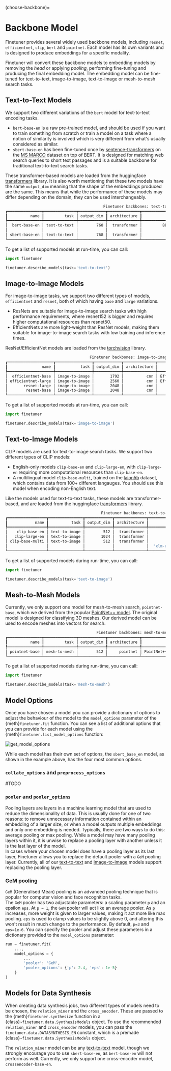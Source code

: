 (choose-backbone)=
# Backbone Model

Finetuner provides several widely used backbone models,
including `resnet`, `efficientnet`, `clip`, `bert` and `pointnet`.
Each model has its own variants and is designed to produce embeddings for a specific modality.

Finetuner will convert these backbone models to embedding models by removing
the *head* or applying *pooling*,
performing fine-tuning and producing the final embedding model.
The embedding model can be fine-tuned for text-to-text, image-to-image, text-to-image or mesh-to-mesh
search tasks.

## Text-to-Text Models

We support two different variations of the `bert` model for text-to-text encoding tasks.
- `bert-base-en` is a raw pre-trained model, and should be used if you want to train something from 
  scratch or train a model on a task where a notion of similarity is involved which is very different
  from what's usually considered as similar.
- `sbert-base-en` has been fine-tuned once by [sentence-transformers](https://www.sbert.net/) on the 
  [MS MARCO](https://microsoft.github.io/msmarco/) dataset on top of BERT.
  It is designed for matching web search queries to short text passages and 
  is a suitable backbone for traditional text-to-text search tasks.

These transformer-based models are loaded from the huggingface
[transformers](https://github.com/huggingface/transformers) library.
It is also worth mentioning that these two models have the same `output_dim` meaning that the shape of
the embeddings produced are the same.
This means that while the performance of these models may differ depending on the domain, they can be used interchangeably.

```bash
                                           Finetuner backbones: text-to-text                                           
┏━━━━━━━━━━━━━━━┳━━━━━━━━━━━━━━┳━━━━━━━━━━━━┳━━━━━━━━━━━━━━┳━━━━━━━━━━━━━━━━━━━━━━━━━━━━━━━━━━━━━━━━━━━━━━━━━━━━━━━━━━┓
┃          name ┃         task ┃ output_dim ┃ architecture ┃                                              description ┃
┡━━━━━━━━━━━━━━━╇━━━━━━━━━━━━━━╇━━━━━━━━━━━━╇━━━━━━━━━━━━━━╇━━━━━━━━━━━━━━━━━━━━━━━━━━━━━━━━━━━━━━━━━━━━━━━━━━━━━━━━━━┩
│  bert-base-en │ text-to-text │        768 │  transformer │         BERT model pre-trained on BookCorpus and English │
│               │              │            │              │                                                Wikipedia │
│ sbert-base-en │ text-to-text │        768 │  transformer │                  Pretrained BERT, fine-tuned on MS Marco │
└───────────────┴──────────────┴────────────┴──────────────┴──────────────────────────────────────────────────────────┘
```

To get a list of supported models at run-time, you can call:

```python
import finetuner

finetuner.describe_models(task='text-to-text')
```

## Image-to-Image Models

For image-to-image tasks, we support two different types of models, `efficientnet` and `resnet`,
both of which having `base` and `large` variations.
- ResNets are suitable for image-to-image search tasks with high performance requirements, where resnet152 is bigger and
  requires higher computational resources than resnet50.
- EfficientNets are more light-weight than ResNet models, making them suitable for image-to-image search tasks
  with low training and inference times.

ResNet/EfficientNet models are loaded from the [torchvision](https://pytorch.org/vision/stable/index.html) library.

```bash
                                     Finetuner backbones: image-to-image                                     
┏━━━━━━━━━━━━━━━━━━━━┳━━━━━━━━━━━━━━━━┳━━━━━━━━━━━━┳━━━━━━━━━━━━━━┳━━━━━━━━━━━━━━━━━━━━━━━━━━━━━━━━━━━━━━━━━┓
┃               name ┃           task ┃ output_dim ┃ architecture ┃                             description ┃
┡━━━━━━━━━━━━━━━━━━━━╇━━━━━━━━━━━━━━━━╇━━━━━━━━━━━━╇━━━━━━━━━━━━━━╇━━━━━━━━━━━━━━━━━━━━━━━━━━━━━━━━━━━━━━━━━┩
│  efficientnet-base │ image-to-image │       1792 │          cnn │ EfficientNet B4 pre-trained on ImageNet │
│ efficientnet-large │ image-to-image │       2560 │          cnn │ EfficientNet B7 pre-trained on ImageNet │
│       resnet-large │ image-to-image │       2048 │          cnn │       ResNet152 pre-trained on ImageNet │
│        resnet-base │ image-to-image │       2048 │          cnn │        ResNet50 pre-trained on ImageNet │
└────────────────────┴────────────────┴────────────┴──────────────┴─────────────────────────────────────────┘
```

To get a list of supported models at run-time, you can call:

```python
import finetuner

finetuner.describe_models(task='image-to-image')
```

## Text-to-Image Models

CLIP models are used for text-to-image search tasks. We support two different types of CLIP models:
- English-only models `clip-base-en` and `clip-large-en`,
  with `clip-large-en` requiring more computational resources than `clip-base-en`.
- A multilingual model `clip-base-multi`, trained on the [laion5b](https://laion.ai/blog/laion-5b/)
  dataset, which contains data from 100+ different langauges. 
  You should use this model when encoding non-English text.

Like the models used for text-to-text tasks, these models are transformer-based, and are loaded from the huggingface
[transformers](https://github.com/huggingface/transformers) library.

```bash
                                          Finetuner backbones: text-to-image                                           
┏━━━━━━━━━━━━━━━━━┳━━━━━━━━━━━━━━━┳━━━━━━━━━━━━┳━━━━━━━━━━━━━━┳━━━━━━━━━━━━━━━━━━━━━━━━━━━━━━━━━━━━━━━━━━━━━━━━━━━━━━━┓
┃            name ┃          task ┃ output_dim ┃ architecture ┃                                           description ┃
┡━━━━━━━━━━━━━━━━━╇━━━━━━━━━━━━━━━╇━━━━━━━━━━━━╇━━━━━━━━━━━━━━╇━━━━━━━━━━━━━━━━━━━━━━━━━━━━━━━━━━━━━━━━━━━━━━━━━━━━━━━┩
│    clip-base-en │ text-to-image │        512 │  transformer │                                       CLIP base model │
│   clip-large-en │ text-to-image │       1024 │  transformer │                   CLIP large model with patch size 14 │
│ clip-base-multi │ text-to-image │        512 │  transformer │                                            Open MCLIP │
│                 │               │            │              │  "xlm-roberta-base-ViT-B-32::laion5b_s13b_b90k" model │
└─────────────────┴───────────────┴────────────┴──────────────┴───────────────────────────────────────────────────────┘
```

To get a list of supported models during run-time, you can call:

```python
import finetuner

finetuner.describe_models(task='text-to-image')
```

## Mesh-to-Mesh Models

Currently, we only support one model for mesh-to-mesh search, `pointnet-base`, which we derived from the popular 
[PointNet++ model](https://proceedings.neurips.cc/paper/2017/file/d8bf84be3800d12f74d8b05e9b89836f-Paper.pdf).
The original model is designed for classifying 3D meshes. Our derived model can be used to encode meshes into vectors for search.

```bash
                                        Finetuner backbones: mesh-to-mesh                                         
┏━━━━━━━━━━━━━━━┳━━━━━━━━━━━━━━┳━━━━━━━━━━━━┳━━━━━━━━━━━━━━┳━━━━━━━━━━━━━━━━━━━━━━━━━━━━━━━━━━━━━━━━━━━━━━━━━━━━━┓
┃          name ┃         task ┃ output_dim ┃ architecture ┃                                         description ┃
┡━━━━━━━━━━━━━━━╇━━━━━━━━━━━━━━╇━━━━━━━━━━━━╇━━━━━━━━━━━━━━╇━━━━━━━━━━━━━━━━━━━━━━━━━━━━━━━━━━━━━━━━━━━━━━━━━━━━━┩
│ pointnet-base │ mesh-to-mesh │        512 │     pointnet │ PointNet++ embedding model for 3D mesh point clouds │
└───────────────┴──────────────┴────────────┴──────────────┴─────────────────────────────────────────────────────┘
```

To get a list of supported models during run-time, you can call:

```python
import finetuner

finetuner.describe_models(task='mesh-to-mesh')
```

## Model Options

Once you have chosen a model you can provide a dictionary of options to adjust the behaviour of the model to the
`model_options` parameter of the {meth}`finetuner.fit` function.
You can see a list of additional options that you can provide for each model using the
{meth}`finetuner.list_model_options` function:

![get_model_options](../imgs/get_model_options.png)

While each model has their own set of options, the `sbert_base_en` model, as shown in the example above, has the four most common options.
### `collate_options` and `preprocess_options`
#TODO

### `pooler` and `pooler_options`

Pooling layers are layers in a machine learning model that are used to reduce the dimensionality of data. This is usually done for one of two reasons: to remove unnecessary information contained within an embedding of a larger size, or when a model outputs multiple embeddings and only one embedding is needed. Typically, there are two ways to do this: average pooling or max pooling.
While a model may have many pooling layers within it, it is unwise to replace a pooling layer with another unless it is the last layer of the model.  
In cases where your chosen model does have a pooling layer as its last layer, Finetuner allows you to replace the default pooler with a `GeM` pooling layer.
Currently, all of our [text-to-text](#text-to-text-models) and [image-to-image](#image-to-image-models)
models support replacing the pooling layer.

### GeM pooling

`GeM` (Generalised Mean) pooling is an advanced pooling technique that is popular for computer vision and face recognition tasks.  
The `GeM` pooler has two adjustable parameters: a scaling parameter `p` and an epsilon `eps`.
At `p = 1`, the `GeM` pooler will act like an average pooler.
As `p` increases, more weight is given to larger values, making it act more like max pooling.
`eps` is used to clamp values to be slightly above 0, and altering this won't result in much change to the performance.
By default, `p=3` and `eps=1e-6`. You can specify the pooler and adjust these parameters in a dictionary provided to the `model_options` parameter:
```python
run = finetuner.fit(
    ...,
    model_options = {
        ...
        'pooler': 'GeM',
        'pooler_options': {'p': 2.4, 'eps': 1e-5}
    }
)
```

## Models for Data Synthesis

When creating data synthesis jobs, two different types of models need to be chosen, the `relation_miner`
and the `cross_encoder`.
These are passed to the {meth}`finetuner.synthesize` function in a {class}`~finetuner.data.SynthesisModels` object.
To use the recommended `relation_miner` and `cross_encoder` models, you can pass the
`finetuner.data.DATASYNTHESIS_EN` constant, which is a premade {class}`~finetuner.data.SynthesisModels` object.

The `relation_miner` model can be any [text-to-text](#text-to-text-models) model, though we strongly encourage you to use 
`sbert-base-en`, as `bert-base-en` will not perform as well.
Currently, we only support one cross-encoder model, `crossencoder-base-en`.